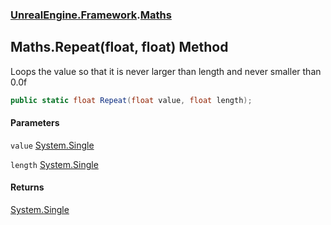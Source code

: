 ### [UnrealEngine.Framework](UnrealEngine_Framework.md 'UnrealEngine.Framework').[Maths](Maths.md 'UnrealEngine.Framework.Maths')
## Maths.Repeat(float, float) Method
Loops the value so that it is never larger than length and never smaller than 0.0f  
```csharp
public static float Repeat(float value, float length);
```
#### Parameters
<a name='UnrealEngine_Framework_Maths_Repeat(float_float)_value'></a>
`value` [System.Single](https://docs.microsoft.com/en-us/dotnet/api/System.Single 'System.Single')  
  
<a name='UnrealEngine_Framework_Maths_Repeat(float_float)_length'></a>
`length` [System.Single](https://docs.microsoft.com/en-us/dotnet/api/System.Single 'System.Single')  
  
#### Returns
[System.Single](https://docs.microsoft.com/en-us/dotnet/api/System.Single 'System.Single')  
